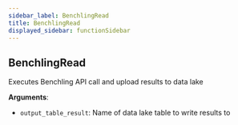 ```yaml
---
sidebar_label: BenchlingRead
title: BenchlingRead
displayed_sidebar: functionSidebar
---
```


## BenchlingRead

Executes Benchling API call and upload results to data lake

**Arguments**:

- `output_table_result`: Name of data lake table to write results to

